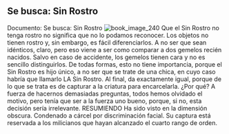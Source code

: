 ## Se busca: Sin Rostro
Documento: Se busca: Sin Rostro
![book_image_240](https://media.discordapp.net/attachments/1105643336989159555/1105648117535223918/240.jpg)
Que el Sin Rostro no tenga rostro no significa que no lo podamos reconocer. Los objetos no tienen rostro y, sin embargo, es fácil diferenciarlos. A no ser que sean idénticos, claro, pero eso viene a ser como comparar a dos gemelos recién nacidos. Salvo en caso de accidente, los gemelos tienen cara y no es sencillo distinguirlos. De todas formas, esto no tiene importancia, porque el Sin Rostro es hijo único, a no ser que se trate de una chica, en cuyo caso habría que llamarlo LA Sin Rostro. Al final, da exactamente igual, porque de lo que se trata es de capturar a la criatura para encarcelarla. ¿Por qué? A fuerza de hacernos demasiadas preguntas, todos hemos olvidado el motivo, pero tenía que ser a la fuerza uno bueno, porque, si no, esta decisión sería irrelevante.
RESUMIENDO
Ha sido visto en la dimensión obscura.
Condenado a cárcel por discriminación facial.
Su captura está reservada a los milicianos que hayan alcanzado el cuarto rango de orden.

